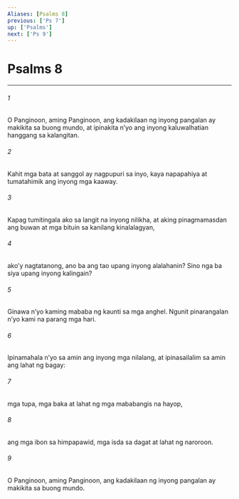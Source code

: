 ```yaml
---
Aliases: [Psalms 8]
previous: ['Ps 7']
up: ['Psalms']
next: ['Ps 9']
---
```

# Psalms 8

***

###### 1
O Panginoon, aming Panginoon, ang kadakilaan ng inyong pangalan ay makikita sa buong mundo, at ipinakita nʼyo ang inyong kaluwalhatian hanggang sa kalangitan. 

###### 2
Kahit mga bata at sanggol ay nagpupuri sa inyo, kaya napapahiya at tumatahimik ang inyong mga kaaway. 

###### 3
Kapag tumitingala ako sa langit na inyong nilikha, at aking pinagmamasdan ang buwan at mga bituin sa kanilang kinalalagyan, 

###### 4
akoʼy nagtatanong, ano ba ang tao upang inyong alalahanin? Sino nga ba siya upang inyong kalingain? 

###### 5
Ginawa nʼyo kaming mababa ng kaunti sa mga anghel. Ngunit pinarangalan nʼyo kami na parang mga hari. 

###### 6
Ipinamahala nʼyo sa amin ang inyong mga nilalang, at ipinasailalim sa amin ang lahat ng bagay: 

###### 7
mga tupa, mga baka at lahat ng mga mababangis na hayop, 

###### 8
ang mga ibon sa himpapawid, mga isda sa dagat at lahat ng naroroon. 

###### 9
O Panginoon, aming Panginoon, ang kadakilaan ng inyong pangalan ay makikita sa buong mundo.
